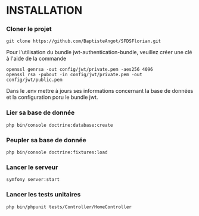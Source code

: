 # INSTALLATION

### Cloner le projet
```
git clone https://github.com/BaptisteAngot/SFDSFlorian.git
```
Pour l'utilisation du bundle jwt-authentication-bundle, veuillez créer une clé à l'aide de la commande

```
openssl genrsa -out config/jwt/private.pem -aes256 4096
openssl rsa -pubout -in config/jwt/private.pem -out config/jwt/public.pem
```
Dans le .env mettre à jours ses informations concernant la base de données et la configuration poru le bundle jwt.

### Lier sa base de donnée
```
php bin/console doctrine:database:create
```

### Peupler sa base de donnée
```
php bin/console doctrine:fixtures:load
```

### Lancer le serveur
```
symfony server:start
```

### Lancer les tests unitaires
```
php bin/phpunit tests/Controller/HomeController
```